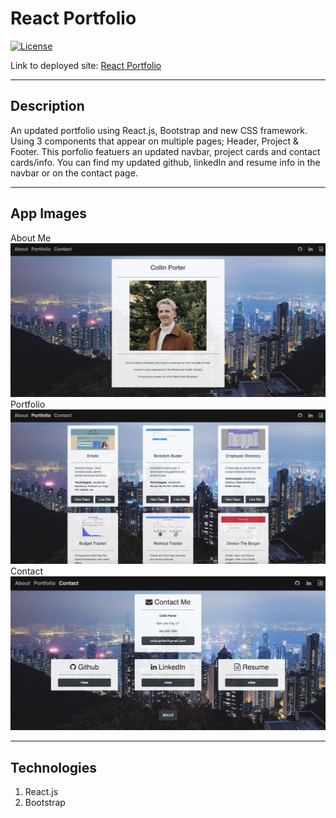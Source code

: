 # React Portfolio

[![License](https://img.shields.io/badge/License-MIT-blue.svg)](https://opensource.org/licenses/MIT)

Link to deployed site: [React Portfolio](https://damp-citadel-41611.herokuapp.com/)

<hr>

## Description
An updated portfolio using React.js, Bootstrap and new CSS framework. Using 3 components that appear on multiple pages; Header, Project & Footer. This porfolio featuers an updated navbar, project cards and contact cards/info. You can find my updated github, linkedIn and resume info in the navbar or on the contact page.

<hr>

## App Images
About Me
![React Portfolio](public/images/aboutMeReadme.png)
Portfolio
![React Portfolio](public/images/portfolioReadme.png)
Contact
![React Portfolio](public/images/contactReadme.png)

<hr>

## Technologies
1. React.js
2. Bootstrap